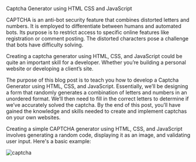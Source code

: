Captcha Generator using HTML CSS and JavaScript

CAPTCHA is an anti-bot security feature that combines distorted letters and numbers. It is employed to differentiate between humans and automated bots. Its purpose is to restrict access to specific online features like registration or comment posting. The distorted characters pose a challenge that bots have difficulty solving.

Creating a captcha generator using HTML, CSS, and JavaScript could be quite an important skill for a developer. Whether you’re building a personal website or developing a client’s site.

The purpose of this blog post is to teach you how to develop a Captcha Generator using HTML, CSS, and JavaScript. Essentially, we’ll be designing a form that randomly generates a combination of letters and numbers in an unordered format. We’ll then need to fill in the correct letters to determine if we’ve accurately solved the captcha. By the end of this post, you’ll have gained the knowledge and skills needed to create and implement captchas on your own websites.



Creating a simple CAPTCHA generator using HTML, CSS, and JavaScript involves generating a random code, displaying it as an image, and validating user input. Here's a basic example:

![captcha](https://github.com/barikx/captcha-generator/assets/124221384/8c4304e4-0895-4d68-99aa-4fca2ba45602)
